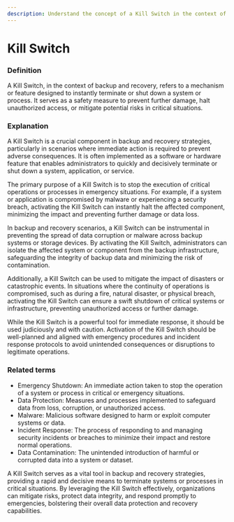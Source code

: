 ```yaml
---
description: Understand the concept of a Kill Switch in the context of backup and recovery.
---
```


# Kill Switch

### Definition

A Kill Switch, in the context of backup and recovery, refers to a mechanism or feature designed to instantly terminate or shut down a system or process. It serves as a safety measure to prevent further damage, halt unauthorized access, or mitigate potential risks in critical situations.

### Explanation

A Kill Switch is a crucial component in backup and recovery strategies, particularly in scenarios where immediate action is required to prevent adverse consequences. It is often implemented as a software or hardware feature that enables administrators to quickly and decisively terminate or shut down a system, application, or service.

The primary purpose of a Kill Switch is to stop the execution of critical operations or processes in emergency situations. For example, if a system or application is compromised by malware or experiencing a security breach, activating the Kill Switch can instantly halt the affected component, minimizing the impact and preventing further damage or data loss.

In backup and recovery scenarios, a Kill Switch can be instrumental in preventing the spread of data corruption or malware across backup systems or storage devices. By activating the Kill Switch, administrators can isolate the affected system or component from the backup infrastructure, safeguarding the integrity of backup data and minimizing the risk of contamination.

Additionally, a Kill Switch can be used to mitigate the impact of disasters or catastrophic events. In situations where the continuity of operations is compromised, such as during a fire, natural disaster, or physical breach, activating the Kill Switch can ensure a swift shutdown of critical systems or infrastructure, preventing unauthorized access or further damage.

While the Kill Switch is a powerful tool for immediate response, it should be used judiciously and with caution. Activation of the Kill Switch should be well-planned and aligned with emergency procedures and incident response protocols to avoid unintended consequences or disruptions to legitimate operations.

### Related terms

* Emergency Shutdown: An immediate action taken to stop the operation of a system or process in critical or emergency situations.
* Data Protection: Measures and processes implemented to safeguard data from loss, corruption, or unauthorized access.
* Malware: Malicious software designed to harm or exploit computer systems or data.
* Incident Response: The process of responding to and managing security incidents or breaches to minimize their impact and restore normal operations.
* Data Contamination: The unintended introduction of harmful or corrupted data into a system or dataset.

A Kill Switch serves as a vital tool in backup and recovery strategies, providing a rapid and decisive means to terminate systems or processes in critical situations. By leveraging the Kill Switch effectively, organizations can mitigate risks, protect data integrity, and respond promptly to emergencies, bolstering their overall data protection and recovery capabilities.
